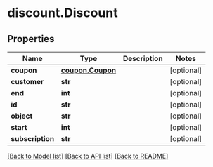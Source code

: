 # discount.Discount

## Properties
Name | Type | Description | Notes
------------ | ------------- | ------------- | -------------
**coupon** | [**coupon.Coupon**](Coupon.md) |  | [optional] 
**customer** | **str** |  | [optional] 
**end** | **int** |  | [optional] 
**id** | **str** |  | [optional] 
**object** | **str** |  | [optional] 
**start** | **int** |  | [optional] 
**subscription** | **str** |  | [optional] 

[[Back to Model list]](../README.md#documentation-for-models) [[Back to API list]](../README.md#documentation-for-api-endpoints) [[Back to README]](../README.md)



